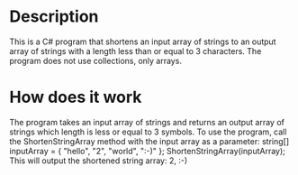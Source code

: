 # Description
This is a C# program that shortens an input array of strings to an output array of strings with a length less than or equal to 3 characters. The program does not use collections, only arrays.

# How does it work
The program takes an input array of strings and returns an output array of strings which length is less or equal to 3 symbols.
To use the program, call the ShortenStringArray method with the input array as a parameter:
string[] inputArray = { "hello", "2", "world", ":-)" };
ShortenStringArray(inputArray);
This will output the shortened string array:
2, :-)
